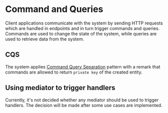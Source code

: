 # Command and Queries

Client applications communicate with the system by sending HTTP requests which are handled in endpoints and in turn 
trigger commands and queries. Commands are used to change the state of the system, while queries are used to 
retrieve data from the system.

## CQS

The system applies [Command Query Separation](https://en.wikipedia.org/wiki/Command%E2%80%93query_separation) 
pattern with a remark that commands are allowed to return `private key` of the created entity.

## Using mediator to trigger handlers

Currently, it's not decided whether any mediator should be used to trigger handlers. The decision will be made after
some use cases are implemented.
